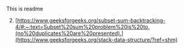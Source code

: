 This is readme

2) [https://www.geeksforgeeks.org/subset-sum-backtracking-4/#:~:text=Subset%20sum%20problem%20is%20to,(no%20duplicates%20are%20presented).](https://www.geeksforgeeks.org/stack-data-structure/?ref=shm)
